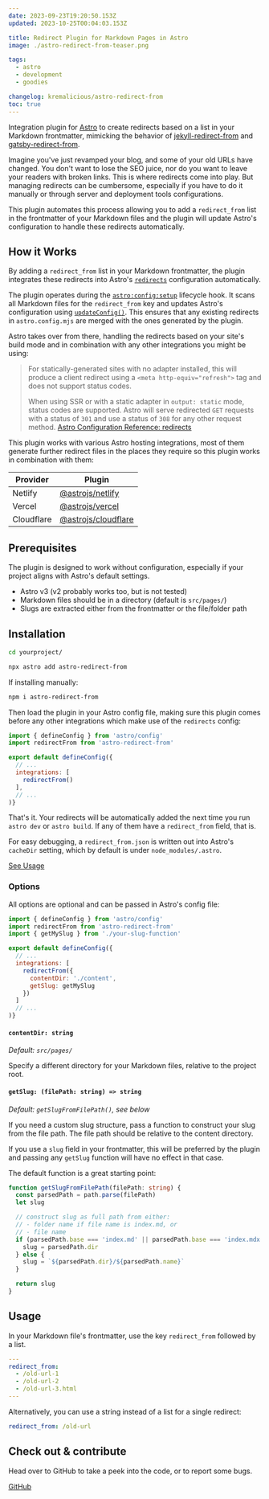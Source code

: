 ```yaml
---
date: 2023-09-23T19:20:50.153Z
updated: 2023-10-25T00:04:03.153Z

title: Redirect Plugin for Markdown Pages in Astro
image: ./astro-redirect-from-teaser.png

tags:
  - astro
  - development
  - goodies

changelog: kremalicious/astro-redirect-from
toc: true
---
```


Integration plugin for [Astro](https://astro.build) to create redirects based on a list in your Markdown frontmatter, mimicking the behavior of [jekyll-redirect-from](https://github.com/jekyll/jekyll-redirect-from) and [gatsby-redirect-from](/gatsby-redirect-from).

Imagine you've just revamped your blog, and some of your old URLs have changed. You don't want to lose the SEO juice, nor do you want to leave your readers with broken links. This is where redirects come into play. But managing redirects can be cumbersome, especially if you have to do it manually or through server and deployment tools configurations.

This plugin automates this process allowing you to add a `redirect_from` list in the frontmatter of your Markdown files and the plugin will update Astro's configuration to handle these redirects automatically.

## How it Works

By adding a `redirect_from` list in your Markdown frontmatter, the plugin integrates these redirects into Astro's [`redirects`](https://docs.astro.build/en/reference/configuration-reference/#redirects) configuration automatically.

The plugin operates during the [`astro:config:setup`](https://docs.astro.build/en/reference/integrations-reference/#astroconfigsetup) lifecycle hook. It scans all Markdown files for the `redirect_from` key and updates Astro's configuration using [`updateConfig()`](https://docs.astro.build/en/reference/integrations-reference/#updateconfig-option). This ensures that any existing redirects in `astro.config.mjs` are merged with the ones generated by the plugin.

Astro takes over from there, handling the redirects based on your site's build mode and in combination with any other integrations you might be using:

> For statically-generated sites with no adapter installed, this will produce a client redirect using a `<meta http-equiv="refresh">` tag and does not support status codes.
>
> When using SSR or with a static adapter in `output: static` mode, status codes are supported. Astro will serve redirected `GET` requests with a status of `301` and use a status of `308` for any other request method.
> [Astro Configuration Reference: redirects](https://docs.astro.build/en/reference/configuration-reference/#redirects)

This plugin works with various Astro hosting integrations, most of them generate further redirect files in the places they require so this plugin works in combination with them:

| Provider   | Plugin                                                                                   |
| ---------- | ---------------------------------------------------------------------------------------- |
| Netlify    | [@astrojs/netlify](https://docs.astro.build/en/guides/integrations-guide/netlify/)       |
| Vercel     | [@astrojs/vercel](https://docs.astro.build/en/guides/integrations-guide/vercel/)         |
| Cloudflare | [@astrojs/cloudflare](https://docs.astro.build/en/guides/integrations-guide/cloudflare/) |

## Prerequisites

The plugin is designed to work without configuration, especially if your project aligns with Astro's default settings.

- Astro v3 (v2 probably works too, but is not tested)
- Markdown files should be in a directory (default is `src/pages/`)
- Slugs are extracted either from the frontmatter or the file/folder path

## Installation

```bash
cd yourproject/

npx astro add astro-redirect-from
```

If installing manually:

```bash
npm i astro-redirect-from
```

Then load the plugin in your Astro config file, making sure this plugin comes before any other integrations which make use of the `redirects` config:

```js title="astro.config.mjs"
import { defineConfig } from 'astro/config'
import redirectFrom from 'astro-redirect-from'

export default defineConfig({
  // ...
  integrations: [
    redirectFrom()
  ],
  // ...
)}
```

That's it. Your redirects will be automatically added the next time you run `astro dev` or `astro build`. If any of them have a `redirect_from` field, that is.

For easy debugging, a `redirect_from.json` is written out into Astro's `cacheDir` setting, which by default is under `node_modules/.astro`.

[See Usage](#usage)

### Options

All options are optional and can be passed in Astro's config file:

```js title="astro.config.mjs"
import { defineConfig } from 'astro/config'
import redirectFrom from 'astro-redirect-from'
import { getMySlug } from './your-slug-function'

export default defineConfig({
  // ...
  integrations: [
    redirectFrom({
      contentDir: './content',
      getSlug: getMySlug
    })
  ]
  // ...
)}
```

#### `contentDir: string`

_Default: `src/pages/`_

Specify a different directory for your Markdown files, relative to the project root.

#### `getSlug: (filePath: string) => string`

_Default: `getSlugFromFilePath()`, see below_

If you need a custom slug structure, pass a function to construct your slug from the file path. The file path should be relative to the content directory.

If you use a `slug` field in your frontmatter, this will be preferred by the plugin and passing any `getSlug` function will have no effect in that case.

The default function is a great starting point:

```typescript
function getSlugFromFilePath(filePath: string) {
  const parsedPath = path.parse(filePath)
  let slug

  // construct slug as full path from either:
  // - folder name if file name is index.md, or
  // - file name
  if (parsedPath.base === 'index.md' || parsedPath.base === 'index.mdx') {
    slug = parsedPath.dir
  } else {
    slug = `${parsedPath.dir}/${parsedPath.name}`
  }

  return slug
}
```

## Usage

In your Markdown file's frontmatter, use the key `redirect_from` followed by a list.

```yaml
---
redirect_from:
  - /old-url-1
  - /old-url-2
  - /old-url-3.html
---
```

Alternatively, you can use a string instead of a list for a single redirect:

```yaml
redirect_from: /old-url
```

## Check out & contribute

Head over to GitHub to take a peek into the code, or to report some bugs.

<p class="content-download">
    <a class="icon-github btn btn-primary" href="https://github.com/kremalicious/astro-redirect-from">GitHub</a>
</p>
